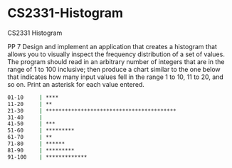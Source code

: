 # CS2331-Histogram
CS2331 Histogram


PP 7 Design and implement an application that creates a histogram that allows you to visually inspect the frequency distribution of a set of values. The program should  read in an arbitrary number of integers that are in the range of 1 to 100 inclusive; then produce a chart similar to the one below that indicates how many input values fell in the range 1 to 10, 11 to 20, and so on. Print an asterisk for each value entered.

```bash
01-10     | ****
11-20     | **
21-30     | *****************************************
31-40     |  
41-50     | ***
51-60     | *********
61-70     | **
71-80     | ******
81-90     | *********
91-100    | *************
```
